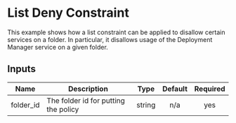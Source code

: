 # List Deny Constraint
This example shows how a list constraint can be applied to disallow certain services on a folder. In particular, it disallows usage of the Deployment Manager service on a given folder.

<!-- BEGINNING OF PRE-COMMIT-TERRAFORM DOCS HOOK -->
## Inputs

| Name | Description | Type | Default | Required |
|------|-------------|:----:|:-----:|:-----:|
| folder\_id | The folder id for putting the policy | string | n/a | yes |

<!-- END OF PRE-COMMIT-TERRAFORM DOCS HOOK -->
